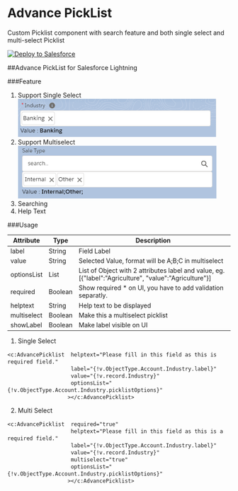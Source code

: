 # Advance PickList
Custom Picklist component with search feature and both single select and multi-select Picklist 


<a href="https://githubsfdeploy.herokuapp.com?owner=abhimanyud3dx&repo=Advance-PickList">
  <img alt="Deploy to Salesforce"
       src="https://raw.githubusercontent.com/afawcett/githubsfdeploy/master/src/main/webapp/resources/img/deploy.png">
</a>

##Advance PickList for Salesforce Lightning

###Feature
1. Support Single Select
![alt text](https://raw.githubusercontent.com/abhimanyud3dx/Advance-PickList/master/Sreenshots/Picklist-Single-Select.png)
2. Support Multiselect
![alt text](https://raw.githubusercontent.com/abhimanyud3dx/Advance-PickList/master/Sreenshots/Picklist-Multi-Select.png)
3. Searching 
4. Help Text

###Usage


| Attribute | Type | Description |
| --- | --- | --- |
| label | String | Field Label |
| value | String | Selected Value, format will be A;B;C in multiselect |
| optionsList | List | List of Object with 2 attributes label and value, eg. [{"label":"Agriculture", "value":"Agriculture"}] | 
| required | Boolean | Show required * on UI, you have to add validation separatly. |
| helptext | String | Help text to be displayed |
| multiselect | Boolean | Make this a multiselect picklist |
| showLabel | Boolean | Make label visible on UI |




1. Single Select
```
<c:AdvancePicklist  helptext="Please fill in this field as this is required field."
                    label="{!v.ObjectType.Account.Industry.label}" 
                    value="{!v.record.Industry}"
                    optionsList="{!v.ObjectType.Account.Industry.picklistOptions}"
                   ></c:AdvancePicklist>
```

2. Multi Select
```
<c:AdvancePicklist  required="true"
                    helptext="Please fill in this field as this is a required field."
                    label="{!v.ObjectType.Account.Industry.label}" 
                    value="{!v.record.Industry}"
                    multiselect="true"
                    optionsList="{!v.ObjectType.Account.Industry.picklistOptions}"
                   ></c:AdvancePicklist>
```

